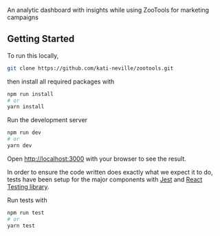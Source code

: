 An analytic dashboard with insights while using ZooTools for marketing campaigns

## Getting Started

To run this locally,

```bash
git clone https://github.com/kati-neville/zootools.git
```

then install all required packages with

```bash
npm run install
# or
yarn install
```

Run the development server

```bash
npm run dev
# or
yarn dev
```

Open [http://localhost:3000](http://localhost:3000) with your browser to see the result.

In order to ensure the code written does exactly what we expect it to do, tests have been setup for the major components with [Jest](https://jestjs.io/) and [React Testing library](https://testing-library.com/).

Run tests with

```bash
npm run test
# or
yarn test
```



